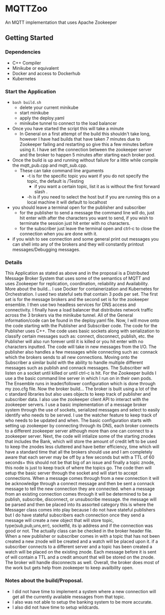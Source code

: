 # MQTTZoo
An MQTT implementation that uses Apache Zookeeper

## Getting Started

### Dependencies
 * C++ Compiler
 * Minikube or equivalent
 * Docker and access to Dockerhub
 * Kubernetes
### Start the Application
 * ``` bash build.sh ```
   * delete your current minikube
   * start minikube
   * apply the deploy.yaml
   * minikube tunnel to connect to the load balancer
* Once you have started the script this will take a minute
  * In General on a first attempt of the build this shouldn't take long, however I have had builds that have taken 7 minutes due to Zookeeper failing and restarting so give this a few minutes before using it. I have set the connection between the zookeeper server and the broker to happen 5 minutes after starting each broker pod.
* Once the build is up and running without failure for a little while compile the mqtt_pub.cpp and mqtt_sub.cpp.
  * These can take command line arguments
    * -t is for the specific topic you want if you do not specify the topic, the default is /Testing
      * if you want a certain topic, list it as is without the first forward slash . 
    * -h is if you need to select the host but if you are running this on a local machine it will default to localhost
* you should leave a terminal open for the publisher and subscriber
  * for the publisher to send a message the command line will do, just hit enter with after the characters you want to send, if you wish to terminate the session just hit enter with no characters.
  * for the subscriber just leave the terminal open and ctrl-c to close the connection when you are done with it.
* if you wish to see connection and some general print out messages you can shell into any of the brokers and they will constantly printout messages/Debugging messages.
### Details
This Application as stated as above and in the proposal is a Distributed Message Broker System that uses some of the semantics of MQTT and uses Zookeeper for replication, coordination, reliability and Availability. 
More about the build... I use Docker for containerization and Kubernetes for Orchestration. I used two stateful sets that contain 3 pods per set. The first set is for the message brokers and the second set is for the zookeeper ensemble. I then use two headless services for DNS access and connectivity. I finally have a load balancer that distributes network traffic across the 3 brokers via the minikube tunnel. All of the General information/code can be found in the deploy.yaml file. 
Now, I will move onto the code starting with the Publisher and Subscriber code. The code for the Publisher uses C++. The code uses basic sockets along with serialization to classify certain messages such as: connect, disconnect, publish, etc. the Publisher will also run forever until it is killed or you hit enter with no characters inputted. The code will take in new messages from the I/O. The publisher also handles a few messages while connecting such as: connack which the brokers sends to all new connections. Moving onto the Subscriber a similar build with the ability to handle multiple different messages such as publish and connack messages. The Subscriber will listen on a socket until killed or until ctrl-c is hit. 
For the Zookeeper builds I use a the basic command line server in which I run on in their own pods. The Ensemble runs in leader/follower configuration which is done through my zoo.cfg file. 
Now the broker build... The broker is built using a lot of the c standard libraries but also uses objects to keep track of publisher and subscriber data. I also use the zookeeper client API to interact with the zookeeper servers. I use a basic implementation of a message broker system through the use of sockets, serialized messages and select to easily identify who needs to be served. I use the watcher feature to keep track of who needs to be updated and when. The basic configuration starts with setting up zookeeper by connecting through its DNS, each broker connects to a different zookeeper server although more than one can connect to a zookeeper server. Next, the code will intialize some of the starting znodes that includes the Bank, which will store the amount of credit left to be used to keep the znodes less cluttered and have better efficiency, time which will have a standard time that all the brokers should use and I am completely aware that each server may be off by a few seconds but with a TTL of 60 seconds+ this should not be that big of an issue and finally a topic znode, this node is just to keep track of where the topics go. The code then will setup the basic server through the socket and will start to accept connections. When a message comes through from a new connection it will be acknowledge through a connect message and then be sent a connack message to tell the new connection they are connected. when a message from an existing connection comes through it will be determined to be a publish, subscribe, disconnect, or unsubscribe message. the message will be parsed and then be placed into its assorted category this is where the Messager class comes into play because I do not have stateful publishers but I do have stateful subscribers each connection once they send a message will create a new object that will store topic, type(sub,pub,uns,err), socketfd, its ip address and if the connection was good or not. The actually class can be checked in the broker header file. When a new publisher or subscriber comes in with a topic that has not been created a new znode will be created and a watch will be placed upon it. if a subscriber connects to a different server and a topic has been created a watch will be placed on the existing znode. Each message before it is sent of will contain a TTL and a credit amount that will be stored on the znode. The broker will handle disconnects as well. Overall, the broker does most of the work but gets help from zookeeper to keep availbility open.

### Notes about the build/Proposal.
 * I did not have time to implement a system where a new connection will get all the currently available messages from that topic.
 * I also was not able to setup the banking system to be more accurate.
 * I also did not have time to setup wildcards.
